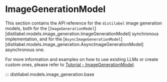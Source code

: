 # ImageGenerationModel

This section contains the API reference for the `distilabel` image generation models, both for the [`ImageGenerationModel`][distilabel.models.image_generation.ImageGenerationModel] synchronous implementation, and for the [`AsyncImageGenerationModel`][distilabel.models.image_generation.AsyncImageGenerationModel] asynchronous one.

For more information and examples on how to use existing LLMs or create custom ones, please refer to [Tutorial - ImageGenerationModel](../../../sections/how_to_guides/basic/task/image_task.md).

::: distilabel.models.image_generation.base
